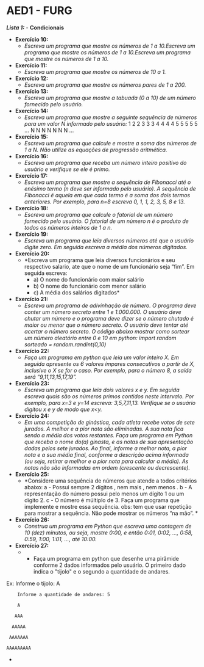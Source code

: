 # AED1 - FURG 

***Lista 1:*** - **Condicionais**
- **Exercício 10:**
  - *Escreva um programa que mostre os números de 1 a 10.Escreva um programa que mostre os números de 1 a 10.Escreva um programa que mostre os números de 1 a 10.*
- **Exercício 11:**
  - *Escreva um programa que mostre os números de 10 a 1.*
- **Exercício 12:**
  - *Escreva um programa que mostre os números pares de 1 a 200.*
- **Exercício 13:**
  - *Escreva um programa que mostre a tabuada (0 a 10) de um número fornecido pelo usuário.*
- **Exercício 14:**
  - *Escreva um programa que mostre a seguinte sequência de números para um valor N informado pelo usuário:*
    1
    2 2
    3 3 3
    4 4 4 4
    5 5 5 5 5
    …
    N N N N N N N …
- **Exercício 15:**
  - *Escreva um programa que calcule e mostre a soma dos números de 1 a N. Não utilize as equações de progressão aritmética.*
- **Exercício 16:**
  - *Escreva um programa que receba um número inteiro positivo do usuário e verifique se ele é primo.*
- **Exercício 17:**
  - *Escreva um programa que mostre a sequência de Fibonacci até o enésimo termo (n deve ser informado pelo usuário). A sequência de Fibonacci é aquela em que cada termo é a soma dos dois termos anteriores. Por exemplo, para n=8 escreva 0, 1, 1, 2, 3, 5, 8 e 13.*
- **Exercício 18:**
  - *Escreva um programa que calcule o fatorial de um número fornecido pelo usuário. O fatorial de um número n é o produto de todos os números inteiros de 1 a n.*
- **Exercício 19:**
  - *Escreva um programa que leia diversos números até que o usuário digite zero. Em seguida escreva a média dos números digitados.*
- **Exercício 20:**
  - *Escreva um programa que leia diversos funcionários e seu respectivo salario, ate que o nome de um funcionário seja “fim”. Em seguida escreva:
    - a) O nome do funcionário com maior salário
    - b) O nome do funcionário com menor salário
    - c) A média dos salários digitados*
- **Exercício 21:**
  - *Escreva um programa de adivinhação de número. O programa deve conter um número secreto entre 1 e 1.000.000. O usuário deve chutar um número e o programa deve dizer se o número chutado é maior ou menor que o número secreto. O usuário deve tentar até acertar o número secreto. O código abaixo mostrar como sortear um número aleatório entre 0 e 10 em python: 
import random
sorteado = random.randint(0,10)*
- **Exercício 22:**
  - *Faça um programa em python que leia um valor inteiro X. Em seguida apresente os 6 valores ímpares consecutivos a partir de X, inclusive o X se for o caso. Por exemplo, para o número 8, a saída será “9,11,13,15,17,19”.*
- **Exercício 23:**
  - *Escreva um programa que leia dois valores x e y. Em seguida escreva quais são os números primos contidos neste intervalo. Por exemplo, para x=3 e y=14 escreva: 3,5,7,11,13. Verifique se o usuário digitou x e y de modo que x<y.*
- **Exercício 24:**
  - *Em uma competição de ginástica, cada atleta recebe votos de sete jurados. A melhor e a pior nota são eliminadas. A sua nota fica sendo a média dos votos restantes. Faça um programa em Python que receba o nome do(a) ginasta, e as notas de sua apresentação dadas pelos sete jurados. Ao final, informe a melhor nota, a pior nota e a sua média final, conforme a descrição acima informada (ou seja, retirar a melhor e a pior nota para calcular a média). As notas não são informadas em ordem (crescente ou decrescente).*
- **Exercício 25:**
  - *Considere uma sequência de números que atende a todos critérios abaixo: a - Possui sempre 2 dígitos , nem mais , nem menos . b - A representação do número possui pelo menos um dígito 1 ou um dígito 2. c - O número é múltiplo de 3. Faça um programa que implemente e mostre essa sequência. obs: tem que usar repetição para mostrar a sequência. Não pode mostrar os números “na mão”. *
- **Exercício 26:**
  - *Construa um programa em Python que escreva uma contagem de 10 (dez) minutos, ou seja, mostre 0:00, e então 0:01, 0:02, ..., 0:58, 0:59, 1:00, 1:01,  ..., até 10:00.*
- **Exercício 27:**
  - *    Faça um programa em python que desenhe uma pirâmide conforme 2 dados informados pelo usuário. O primeiro dado indica o "tijolo" e o segundo a quantidade de andares.

Ex:         Informe o tijolo: A

        Informe a quantidade de andares: 5

        A

       AAA

      AAAAA

     AAAAAAA

    AAAAAAAAA

*
